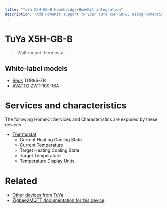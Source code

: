 ```yaml
---
title: "TuYa X5H-GB-B Homebridge/HomeKit integration"
description: "Add HomeKit support to your TuYa X5H-GB-B, using Homebridge, Zigbee2MQTT and homebridge-z2m."
---
```

<!---
This file has been GENERATED using src/docgen/docgen.ts
DO NOT EDIT THIS FILE MANUALLY!
-->
# TuYa X5H-GB-B
> Wall-mount thermostat


## White-label models
* [Beok](../index.md#beok) TGR85-ZB
* [AVATTO](../index.md#avatto) ZWT-100-16A

# Services and characteristics
The following HomeKit Services and Characteristics are exposed by
these devices

* [Thermostat](../../climate.md)
  * Current Heating Cooling State
  * Current Temperature
  * Target Heating Cooling State
  * Target Temperature
  * Temperature Display Units


# Related
* [Other devices from TuYa](../index.md#tuya)
* [Zigbee2MQTT documentation for this device](https://www.zigbee2mqtt.io/devices/X5H-GB-B.html)
